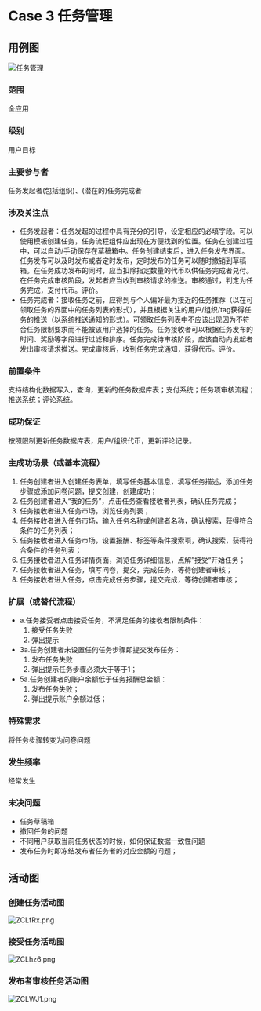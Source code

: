 # Case 3 任务管理

## 用例图

![任务管理](https://s2.ax1x.com/2019/06/23/ZCL6Z4.png)



### 范围

全应用

### 级别

用户目标

### 主要参与者

任务发起者(包括组织)、(潜在的)任务完成者

### 涉及关注点

- 任务发起者：任务发起的过程中具有充分的引导，设定相应的必填字段。可以使用模板创建任务，任务流程组件应出现在方便找到的位置。任务在创建过程中，可以自动/手动保存在草稿箱中。任务创建结束后，进入任务发布界面。任务发布可以及时发布或者定时发布，定时发布的任务可以随时撤销到草稿箱。在任务成功发布的同时，应当扣除指定数量的代币以供任务完成者兑付。在任务完成审核阶段，发起者应当收到审核请求的推送。审核通过，判定为任务完成，支付代币。评价。
- 任务完成者：接收任务之前，应得到与个人偏好最为接近的任务推荐（以在可领取任务的界面中的任务列表的形式），并且根据关注的用户/组织/tag获得任务的推送（以系统推送通知的形式）。可领取任务列表中不应该出现因为不符合任务限制要求而不能被该用户选择的任务。任务接收者可以根据任务发布的时间、奖励等字段进行过滤和排序。任务完成待审核阶段，应该自动向发起者发出审核请求推送。完成审核后，收到任务完成通知，获得代币。评价。

### 前置条件

支持结构化数据写入，查询，更新的任务数据库表；支付系统；任务项审核流程；推送系统；评论系统。

### 成功保证

按照限制更新任务数据库表，用户/组织代币，更新评论记录。

### 主成功场景（或基本流程）

1. 任务创建者进入创建任务表单，填写任务基本信息，填写任务描述，添加任务步骤或添加问卷问题，提交创建，创建成功；
2. 任务创建者进入“我的任务”，点击任务查看接收者列表，确认任务完成；
3. 任务接收者进入任务市场，浏览任务列表；
4. 任务接收者进入任务市场，输入任务名称或创建者名称，确认搜索，获得符合条件的任务列表；
5. 任务接收者进入任务市场，设置报酬、标签等条件搜索项，确认搜索，获得符合条件的任务列表；
6. 任务接收者进入任务详情页面，浏览任务详细信息，点解”接受“开始任务；
7. 任务接收者进入任务，填写问卷，提交，完成任务，等待创建者审核；
8. 任务接收者进入任务，点击完成任务步骤，提交完成，等待创建者审核；

### 扩展（或替代流程）

- a.任务接受者点击接受任务，不满足任务的接收者限制条件：
  1. 接受任务失败
  2. 弹出提示
- 3a.任务创建者未设置任何任务步骤即提交发布任务：
  1. 发布任务失败
  2. 弹出提示任务步骤必须大于等于1；
- 5a.任务创建者的账户余额低于任务报酬总金额：
  1. 发布任务失败；
  2. 弹出提示账户余额过低；

### 特殊需求

将任务步骤转变为问卷问题

### 发生频率

经常发生

### 未决问题

- 任务草稿箱
- 撤回任务的问题
- 不同用户获取当前任务状态的时候，如何保证数据一致性问题
- 发布任务时即冻结发布者任务者的对应金额的问题；



## 活动图

### 创建任务活动图

![ZCLfRx.png](C:\dashboard\assets\ZCLfRx.png)

### 接受任务活动图

![ZCLhz6.png](https://s2.ax1x.com/2019/06/23/ZCLhz6.png)

### 发布者审核任务活动图

![ZCLWJ1.png](https://s2.ax1x.com/2019/06/23/ZCLWJ1.png)